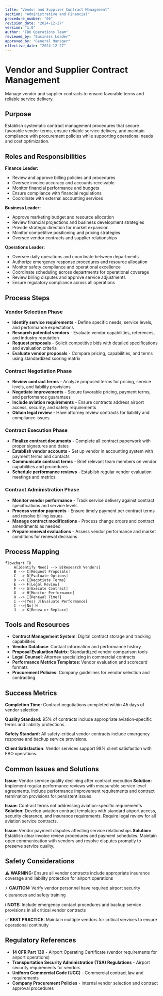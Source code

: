 ```yaml
---
title: "Vendor and Supplier Contract Management"
section: "Administrative and Financial"
procedure_number: "06"
revision_date: "2024-12-27"
version: "1.0"
author: "FBO Operations Team"
reviewed_by: "Business Leader"
approved_by: "General Manager"
effective_date: "2024-12-27"
---
```


# Vendor and Supplier Contract Management

Manage vendor and supplier contracts to ensure favorable terms and reliable service delivery.

## Purpose

Establish systematic contract management procedures that secure favorable vendor terms, ensure reliable service delivery, and maintain compliance with procurement policies while supporting operational needs and cost optimization.

## Roles and Responsibilities

**Finance Leader:**

- Review and approve billing policies and procedures
- Oversee invoice accuracy and accounts receivable
- Monitor financial performance and budgets
- Ensure compliance with financial regulations
- Coordinate with external accounting services

**Business Leader:**

- Approve marketing budget and resource allocation
- Review financial projections and business development strategies
- Provide strategic direction for market expansion
- Monitor competitive positioning and pricing strategies
- Oversee vendor contracts and supplier relationships

**Operations Leader:**

- Oversee daily operations and coordinate between departments
- Authorize emergency response procedures and resource allocation
- Monitor safety compliance and operational excellence
- Coordinate scheduling across departments for operational coverage
- Review billing disputes and approve service adjustments
- Ensure regulatory compliance across all operations
## Process Steps

### Vendor Selection Phase

- **Identify service requirements** - Define specific needs, service levels, and performance expectations
- **Research potential vendors** - Evaluate vendor capabilities, references, and industry reputation
- **Request proposals** - Solicit competitive bids with detailed specifications and evaluation criteria
- **Evaluate vendor proposals** - Compare pricing, capabilities, and terms using standardized scoring matrix

### Contract Negotiation Phase

- **Review contract terms** - Analyze proposed terms for pricing, service levels, and liability provisions
- **Negotiate improvements** - Secure favorable pricing, payment terms, and performance guarantees
- **Include aviation requirements** - Ensure contracts address airport access, security, and safety requirements
- **Obtain legal review** - Have attorney review contracts for liability and compliance issues

### Contract Execution Phase

- **Finalize contract documents** - Complete all contract paperwork with proper signatures and dates
- **Establish vendor accounts** - Set up vendor in accounting system with payment terms and contacts
- **Communicate contract terms** - Brief relevant team members on vendor capabilities and procedures
- **Schedule performance reviews** - Establish regular vendor evaluation meetings and metrics

### Contract Administration Phase

- **Monitor vendor performance** - Track service delivery against contract specifications and service levels
- **Process vendor payments** - Ensure timely payment per contract terms and resolve billing issues
- **Manage contract modifications** - Process change orders and contract amendments as needed
- **Prepare renewal evaluations** - Assess vendor performance and market conditions for renewal decisions

## Process Mapping

```mermaid
flowchart TD
    A[Identify Need] --> B[Research Vendors]
    B --> C[Request Proposals]
    C --> D[Evaluate Options]
    D --> E[Negotiate Terms]
    E --> F[Legal Review]
    F --> G[Execute Contract]
    G --> H[Monitor Performance]
    H --> I{Renewal Time?}
    I -->|Yes| J[Evaluate Performance]
    I -->|No| H
    J --> K[Renew or Replace]
```

## Tools and Resources

- **Contract Management System**: Digital contract storage and tracking capabilities
- **Vendor Database**: Contact information and performance history
- **Proposal Evaluation Matrix**: Standardized vendor comparison tools
- **Legal Counsel**: Attorney specializing in commercial contracts
- **Performance Metrics Templates**: Vendor evaluation and scorecard formats
- **Procurement Policies**: Company guidelines for vendor selection and contracting

## Success Metrics

**Completion Time:** Contract negotiations completed within 45 days of vendor selection.

**Quality Standard:** 95% of contracts include appropriate aviation-specific terms and liability protections.

**Safety Standard:** All safety-critical vendor contracts include emergency response and backup service provisions.

**Client Satisfaction:** Vendor services support 98% client satisfaction with FBO operations.

## Common Issues and Solutions

**Issue:** Vendor service quality declining after contract execution
**Solution:** Implement regular performance reviews with measurable service level agreements. Include performance improvement requirements and contract termination provisions for persistent issues.

**Issue:** Contract terms not addressing aviation-specific requirements
**Solution:** Develop aviation contract templates with standard airport access, security clearance, and insurance requirements. Require legal review for all aviation service contracts.

**Issue:** Vendor payment disputes affecting service relationships
**Solution:** Establish clear invoice review procedures and payment schedules. Maintain open communication with vendors and resolve disputes promptly to preserve service quality.

## Safety Considerations

⚠️ **WARNING:** Ensure all vendor contracts include appropriate insurance coverage and liability protection for airport operations



⚡ **CAUTION:** Verify vendor personnel have required airport security clearances and safety training

ℹ️ **NOTE:** Include emergency contact procedures and backup service provisions in all critical vendor contracts

✅ **BEST PRACTICE:** Maintain multiple vendors for critical services to ensure operational continuity

## Regulatory References

- **14 CFR Part 139** - Airport Operating Certificate (vendor requirements for airport operations)
- **Transportation Security Administration (TSA) Regulations** - Airport security requirements for vendors
- **Uniform Commercial Code (UCC)** - Commercial contract law and requirements
- **Company Procurement Policies** - Internal vendor selection and contract approval procedures
